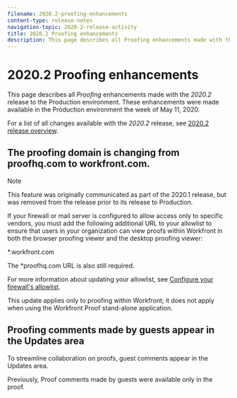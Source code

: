 ```yaml
---
filename: 2020.2-proofing-enhancements
content-type: release-notes
navigation-topic: 2020-2-release-activity
title: 2020.2 Proofing enhancements
description: This page describes all Proofing enhancements made with the 2020.2 release to the Production environment. These enhancements were made available in the Production environment the week of May 11, 2020.
---
```


# 2020.2 Proofing enhancements

This page describes all *Proofing* enhancements made with the *2020.2* release to the Production environment. These enhancements were made available in the Production environment the week of May 11, 2020.

For a list of all changes available with the *2020.2* release, see [2020.2 release overview](../../../product-announcements/product-releases/2020.2.-release-activity/2020.2-release-overview.md).

## The proofing domain is changing from proofhq.com to workfront.com.

>[!NOTE]
>
>This feature was originally communicated as part of the 2020.1 release, but was removed from the release prior to its release to Production.

If your firewall or mail server is configured to allow access only to specific vendors, you must add the following additional URL to your allowlist to ensure that users in your organization can view proofs within Workfront in both the browser proofing viewer and the desktop proofing viewer:

&#42;.workfront.com

The &#42;proofhq.com URL is also still required.

For more information about updating your allowlist, see [Configure your firewall's allowlist](../../../administration-and-setup/get-started-wf-administration/configure-your-firewall.md).

This update applies only to proofing within Workfront; it does not apply when using the Workfront Proof stand-alone application.

## Proofing comments made by guests appear in the Updates area

To streamline collaboration on proofs, guest comments appear in the Updates area.

Previously, Proof comments made by guests were available only in the proof. 
